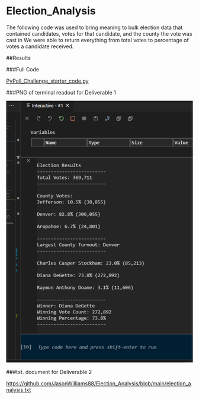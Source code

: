 # Election_Analysis
The following code was used to bring meaning to bulk election data that contained candidates, votes for that candidate, and the county the vote was cast in
We were able to return everything from total votes to percentage of votes a candidate received.

##Results


###Full Code

[PyPoll_Challenge_starter_code.py](https://github.com/JasonWilliams88/Election_Analysis/blob/main/PyPoll_Challenge_starter_code.py)


###PNG of terminal readout for Deliverable 1

![Election_Analysis/blob/main/Deliverable1.png](https://github.com/JasonWilliams88/Election_Analysis/blob/main/Deliverable1.png)



###txt. document for Deliverable 2

https://github.com/JasonWilliams88/Election_Analysis/blob/main/election_analysis.txt


